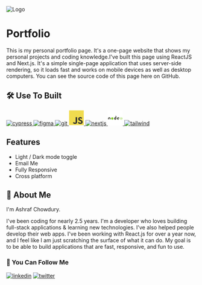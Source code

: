 ![Logo](https://firebasestorage.googleapis.com/v0/b/store-images-ad405.appspot.com/o/porfolio%2FGroup%20188.png?alt=media&token=9de1913d-9191-437b-bd03-869ba06bca84)

# Portfolio

This is my personal portfolio page. It's a one-page website that shows my personal projects and coding knowledge.I've built this page using ReactJS and Next.js. It's a simple single-page application that uses server-side rendering, so it loads fast and works on mobile devices as well as desktop computers. You can see the source code of this page here on GitHub.

## 🛠 Use To Built

<p align="left"> <a href="https://www.cypress.io" target="_blank" rel="noreferrer"> <img src="https://raw.githubusercontent.com/simple-icons/simple-icons/6e46ec1fc23b60c8fd0d2f2ff46db82e16dbd75f/icons/cypress.svg" alt="cypress" width="40" height="40"/> </a> <a href="https://www.figma.com/" target="_blank" rel="noreferrer"> <img src="https://www.vectorlogo.zone/logos/figma/figma-icon.svg" alt="figma" width="40" height="40"/> </a> <a href="https://git-scm.com/" target="_blank" rel="noreferrer"> <img src="https://www.vectorlogo.zone/logos/git-scm/git-scm-icon.svg" alt="git" width="40" height="40"/> </a> <a href="https://developer.mozilla.org/en-US/docs/Web/JavaScript" target="_blank" rel="noreferrer"> <img src="https://raw.githubusercontent.com/devicons/devicon/master/icons/javascript/javascript-original.svg" alt="javascript" width="40" height="40"/> </a> <a href="https://nextjs.org/" target="_blank" rel="noreferrer"> <img src="https://cdn.worldvectorlogo.com/logos/nextjs-2.svg" alt="nextjs" width="40" height="40"/> </a> <a href="https://nodejs.org" target="_blank" rel="noreferrer"> <img src="https://raw.githubusercontent.com/devicons/devicon/master/icons/nodejs/nodejs-original-wordmark.svg" alt="nodejs" width="40" height="40"/> </a> <a href="https://tailwindcss.com/" target="_blank" rel="noreferrer"> <img src="https://www.vectorlogo.zone/logos/tailwindcss/tailwindcss-icon.svg" alt="tailwind" width="40" height="40"/> </a> </p>

## Features

- Light / Dark mode toggle
- Email Me
- Fully Responsive
- Cross platform

## 🚀 About Me

I'm Ashraf Chowdury.

I've been coding for nearly 2.5 years. I'm a developer who loves building full-stack applications & learning new technologies. I've also helped people develop their web apps. I've been working with React.js for over a year now, and I feel like I am just scratching the surface of what it can do. My goal is to be able to build applications that are fast, responsive, and fun to use.

### 🔗 You Can Follow Me

[![linkedin](https://img.shields.io/badge/linkedin-0A66C2?style=for-the-badge&logo=linkedin&logoColor=white)](https://www.linkedin.com/in/ashraf-chowdury-297301206/)
[![twitter](https://img.shields.io/badge/twitter-1DA1F2?style=for-the-badge&logo=twitter&logoColor=white)](https://twitter.com/Ashraf_365)


